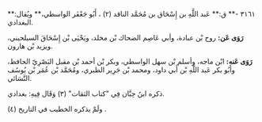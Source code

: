 ٣١٦١ -** ق:** عَبد اللَّهِ بن إِسْحَاق بن مُحَمَّد الناقد (٢) ، أَبُو جَعْفَر الواسطي،** ويُقال:** البغدادي.

**رَوَى عَن:** روح بْن عبادة، وأبي عَاصِم الضحاك بْن مخلد، ويَحْيَى بْن إِسْحَاقَ السيلحيني، ويزيد بْن هارون.

**رَوَى عَنه:** ابْن ماجه، وأسلم بْن سهل الواسطي، وبكر بْن أحمد بْن مقبل البَصْرِيّ الحافظ، وأَبُو بكر عَبد اللَّهِ بْن أَبي داود، ومحمد بْن جَرِير الطبري، ومُحَمَّد بْن عُمَر بْن يُوسُف النَّسَائي.

ذكره ابنُ حِبَّان فِي "كتاب الثقات" (٣) وَقَال فِيهِ: بغدادي.

ولَمْ يذكره الخطيب في التاريخ (٤) .